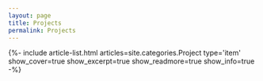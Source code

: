 ```yaml
---
layout: page
title: Projects
permalink: Projects
---
```


<div class="layout--articles">
  {%- include article-list.html
  articles=site.categories.Project
  type='item'
  show_cover=true
  show_excerpt=true
  show_readmore=true
  show_info=true
  -%}
</div>
